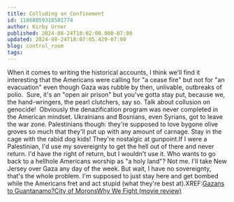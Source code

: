 ```yaml
---
title: Colluding on Confinement
id: 11868859318581774
author: Kirby Urner
published: 2024-08-24T10:02:00.000-07:00
updated: 2024-08-24T10:07:05.429-07:00
blog: control_room
tags: 
---
```


[](https://blogger.googleusercontent.com/img/b/R29vZ2xl/AVvXsEgBEEHoAobTgv0POMyHE35xoWvefeZuGjvucxZ_wjfDUKG4JFIMBztQwhfD-crHOv1YX1YnS2XbbWK9EW1-VCoe8_0ni8js8wKvmQ7wgv6rB8_EcNkT2qO9iwOak59uIjt-gB7SkXT3Ya-wGsEXR6oDu4WXWiuVMMhoYEGRVtRI2Ve7Ta2arxND/s1536/doomsday.png)When it comes to writing the historical accounts, I think we'll find it interesting that the Americans were calling for "a cease fire" but not for "an evacuation" even though Gaza was rubble by then, unlivable, outbreaks of polio.  Sure, it's an "open air prison" but you've gotta stay put, because we, the hand-wringers, the pearl clutchers, say so. Talk about collusion on genocide!  Obviously the denazification program was never completed in the American mindset. Ukrainians and Bosnians, even Syrians, got to leave the war zone. Palestinians though: they're supposed to love bygone olive groves so much that they'll put up with any amount of carnage. Stay in the cage with the rabid dog kids! They're nostalgic at gunpoint.If I were a Palestinian, I'd use my sovereignty to get the hell out of there and never return. I'd have the right of return, but I wouldn't use it. Who wants to go back to a hellhole Americans worship as "a holy land"? Not me. I'll take New Jersey over Gaza any day of the week. But wait, I have no sovereignty, that's the whole problem. I'm supposed to just stay here and get bombed while the Americans fret and act stupid (what they're best at).XREF:[Gazans to Guantanamo?](https://controlroom.blogspot.com/2023/10/gazans-to-guantanamo.html)[City of Morons](https://controlroom.blogspot.com/2013/08/city-of-morons.html)[Why We Fight (movie review)](https://mybizmo.blogspot.com/2006/03/why-we-fight-movie-review.html)
